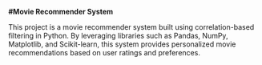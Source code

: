 **#Movie Recommender System**

This project is a movie recommender system built using correlation-based filtering in Python. By leveraging libraries such as Pandas, NumPy, Matplotlib, and Scikit-learn, this system provides personalized movie recommendations based on user ratings and preferences.
